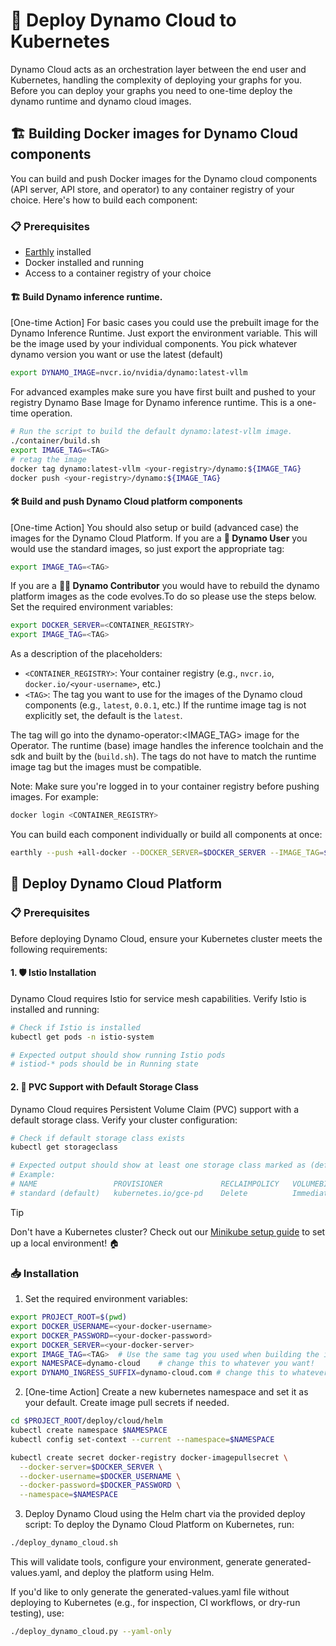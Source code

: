 <!--
SPDX-FileCopyrightText: Copyright (c) 2025 NVIDIA CORPORATION & AFFILIATES. All rights reserved.
SPDX-License-Identifier: Apache-2.0

Licensed under the Apache License, Version 2.0 (the "License");
you may not use this file except in compliance with the License.
You may obtain a copy of the License at

http://www.apache.org/licenses/LICENSE-2.0

Unless required by applicable law or agreed to in writing, software
distributed under the License is distributed on an "AS IS" BASIS,
WITHOUT WARRANTIES OR CONDITIONS OF ANY KIND, either express or implied.
See the License for the specific language governing permissions and
limitations under the License.
-->

# 🚀 Deploy Dynamo Cloud to Kubernetes

Dynamo Cloud acts as an orchestration layer between the end user and Kubernetes, handling the complexity of deploying your graphs for you.
Before you can deploy your graphs you need to one-time deploy the dynamo runtime and dynamo cloud images.


## 🏗️ Building Docker images for Dynamo Cloud components

You can build and push Docker images for the Dynamo cloud components (API server, API store, and operator) to any container registry of your choice. Here's how to build each component:

### 📋 Prerequisites
- [Earthly](https://earthly.dev/) installed
- Docker installed and running
- Access to a container registry of your choice

#### 🏗️ Build Dynamo inference runtime.

[One-time Action]
For basic cases you could use the prebuilt image for the Dynamo Inference Runtime.
Just export the environment variable. This will be the image used by your individual components. You pick whatever dynamo version you want or use the latest (default)

```bash
export DYNAMO_IMAGE=nvcr.io/nvidia/dynamo:latest-vllm
```

For advanced examples make sure you have first built and pushed to your registry Dynamo Base Image for Dynamo inference runtime. This is a one-time operation.

```bash
# Run the script to build the default dynamo:latest-vllm image.
./container/build.sh
export IMAGE_TAG=<TAG>
# retag the image
docker tag dynamo:latest-vllm <your-registry>/dynamo:${IMAGE_TAG}
docker push <your-registry>/dynamo:${IMAGE_TAG}
```


#### 🛠️ Build and push Dynamo Cloud platform components

[One-time Action]
You should also setup or build (advanced case) the images for the Dynamo Cloud Platform.
If you are a **👤 Dynamo User** you would use the standard images, so just export the appropriate tag:
```bash
export IMAGE_TAG=<TAG>
```

If you are a **🧑‍💻 Dynamo Contributor** you would have to rebuild the dynamo platform images as the code evolves.To do so please use the steps below.
Set the required environment variables:

```bash
export DOCKER_SERVER=<CONTAINER_REGISTRY>
export IMAGE_TAG=<TAG>
```

As a description of the placeholders:
- `<CONTAINER_REGISTRY>`: Your container registry (e.g., `nvcr.io`, `docker.io/<your-username>`, etc.)
- `<TAG>`: The tag you want to use for the images of the Dynamo cloud components (e.g., `latest`, `0.0.1`, etc.)
If the runtime image tag is not explicitly set, the default is the `latest`.

The tag will go into the dynamo-operator:<IMAGE_TAG> image for the Operator.  The runtime (base) image handles the inference toolchain and the sdk and built by the (`build.sh`). The tags do not have to match the runtime  image tag but the images must be compatible.


Note: Make sure you're logged in to your container registry before pushing images. For example:
```bash
docker login <CONTAINER_REGISTRY>
```

You can build each component individually or build all components at once:


```bash
earthly --push +all-docker --DOCKER_SERVER=$DOCKER_SERVER --IMAGE_TAG=$IMAGE_TAG
```

## 🚀 Deploy Dynamo Cloud Platform

### 📋 Prerequisites
Before deploying Dynamo Cloud, ensure your Kubernetes cluster meets the following requirements:

#### 1. 🛡️ Istio Installation
Dynamo Cloud requires Istio for service mesh capabilities. Verify Istio is installed and running:

```bash
# Check if Istio is installed
kubectl get pods -n istio-system

# Expected output should show running Istio pods
# istiod-* pods should be in Running state
```

#### 2. 💾 PVC Support with Default Storage Class
Dynamo Cloud requires Persistent Volume Claim (PVC) support with a default storage class. Verify your cluster configuration:

```bash
# Check if default storage class exists
kubectl get storageclass

# Expected output should show at least one storage class marked as (default)
# Example:
# NAME                 PROVISIONER             RECLAIMPOLICY   VOLUMEBINDINGMODE      ALLOWVOLUMEEXPANSION   AGE
# standard (default)   kubernetes.io/gce-pd    Delete          Immediate              true                   1d
```

> [!TIP]
> Don't have a Kubernetes cluster? Check out our [Minikube setup guide](../../../docs/guides/dynamo_deploy/minikube.md) to set up a local environment! 🏠

### 📥 Installation

1. Set the required environment variables:
```bash
export PROJECT_ROOT=$(pwd)
export DOCKER_USERNAME=<your-docker-username>
export DOCKER_PASSWORD=<your-docker-password>
export DOCKER_SERVER=<your-docker-server>
export IMAGE_TAG=<TAG>  # Use the same tag you used when building the images
export NAMESPACE=dynamo-cloud    # change this to whatever you want!
export DYNAMO_INGRESS_SUFFIX=dynamo-cloud.com # change this to whatever you want!
```

2. [One-time Action] Create a new kubernetes namespace and set it as your default. Create image pull secrets if needed.

```bash
cd $PROJECT_ROOT/deploy/cloud/helm
kubectl create namespace $NAMESPACE
kubectl config set-context --current --namespace=$NAMESPACE

kubectl create secret docker-registry docker-imagepullsecret \
  --docker-server=$DOCKER_SERVER \
  --docker-username=$DOCKER_USERNAME \
  --docker-password=$DOCKER_PASSWORD \
  --namespace=$NAMESPACE
```

3. Deploy Dynamo Cloud using the Helm chart via the provided deploy script:
To deploy the Dynamo Cloud Platform on Kubernetes, run:

```bash
./deploy_dynamo_cloud.sh
```

This will validate tools, configure your environment, generate generated-values.yaml, and deploy the platform using Helm.

If you'd like to only generate the generated-values.yaml file without deploying to Kubernetes (e.g., for inspection, CI workflows, or dry-run testing), use:

```bash
./deploy_dynamo_cloud.py --yaml-only
```



